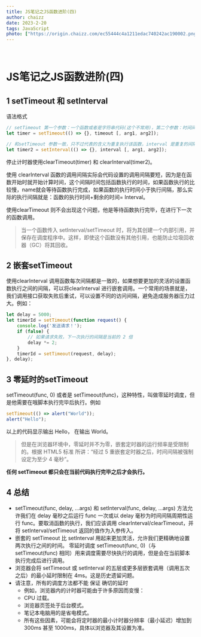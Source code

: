 ```yaml
---
title: JS笔记之JS函数进阶(四)
author: chaizz
date: 2023-2-20
tags: JavaScript
photo: ["https://origin.chaizz.com/ec55444c4a1211edac740242ac190002.png"]
---
```


​         

<!--more-->

# JS笔记之JS函数进阶(四)



## 1 setTimeout 和 setInterval 

语法格式

```js
// setTimeout 第一个参数：一个函数或者是字符串代码(这个不常用)，第二个参数：时间间隔，代表多少秒后直行，剩下的参数：代表函数的参数。
let timer = setTimeout(() => {}, timeout [, arg1, arg2]);

// 和setTimeout 参数一致，只不过代表的含义为重复执行该函数，interval 是重复的间隔。
let timer2 = setInterval(() => {}, interval [, arg1, arg2]);
```

停止计时器使用clearTimeout(timer) 和 clearInterval(timer2)。



使用 clearInterval 函数的调用间隔实际会代码设置的调用间隔要短，因为是在函数开始时就开始计算时间，这个间隔时间包括函数执行的时间，如果函数执行的比较慢，name就会等待函数执行完成，如果函数的执行时间小于执行间隔，那么实际的执行间隔就是：函数的执行时间+剩余的时间= Interval。

使用clearTimeout 则不会出现这个问题，他是等待函数执行完毕，在进行下一次的函数调用。

> 当一个函数传入 setInterval/setTimeout 时，将为其创建一个内部引用，并保存在调度程序中。这样，即使这个函数没有其他引用，也能防止垃圾回收器（GC）将其回收。



## 2 嵌套setTimeout 

使用clearInterval 调用函数每次间隔都是一致的，如果想要更加的灵活的设置函数执行之间的间隔，可以将clearInterval 进行嵌套调用。一个常用的场景就是，我们调用接口获取失败后重试，可以设置不同的访问间隔，避免造成服务器压力过大。例如：

```js
let delay = 5000;
let timerId = setTimeout(function request() {
    console.log('发送请求！');
    if (false) {
        // 如果请求失败，下一次执行的间隔是当前的 2 倍
        delay *= 2;
    }
    timerId = setTimeout(request, delay);
}, delay);
```



## 3 零延时的setTimeout

setTimeout(func, 0) 或者是 setTimeout(func)，这种特性，叫做零延时调度，但是他需要在哦脚本执行完毕后执行。例如

```js
setTimeout(() => alert("World"));
alert("Hello");
```

以上的代码显示输出 Hello， 在输出 World。 

> 但是在浏览器环境中，零延时并不为零，嵌套定时器的运行频率是受限制的。根据 HTML5 标准 所讲：“经过 5 重嵌套定时器之后，时间间隔被强制设定为至少 4 毫秒”。



**任何 setTimeout 都只会在当前代码执行完毕之后才会执行。**



## 4 总结

- setTimeout(func, delay, ...args) 和 setInterval(func, delay, ...args) 方法允许我们在 delay 毫秒之后运行 func 一次或以 delay 毫秒为时间间隔周期性运行 func。要取消函数的执行，我们应该调用 clearInterval/clearTimeout，并将 setInterval/setTimeout 返回的值作为入参传入。
- 嵌套的 setTimeout 比 setInterval 用起来更加灵活，允许我们更精确地设置两次执行之间的时间。
  零延时调度 setTimeout(func, 0)（与 setTimeout(func) 相同）用来调度需要尽快执行的调用，但是会在当前脚本执行完成后进行调用。
- 浏览器会将 setTimeout 或 setInterval 的五层或更多层嵌套调用（调用五次之后）的最小延时限制在 4ms。这是历史遗留问题。
- 请注意，所有的调度方法都不能 保证 确切的延时
  - 例如，浏览器内的计时器可能由于许多原因而变慢：
  - CPU 过载。
  - 浏览器页签处于后台模式。
  - 笔记本电脑用的是省电模式。
  - 所有这些因素，可能会将定时器的最小计时器分辨率（最小延迟）增加到 300ms 甚至 1000ms，具体以浏览器及其设置为准。









